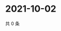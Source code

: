 # 2021-10-02

共 0 条

<!-- BEGIN WEIBO -->
<!-- 最后更新时间 Sat Oct 02 2021 04:13:58 GMT+0800 (China Standard Time) -->

<!-- END WEIBO -->
